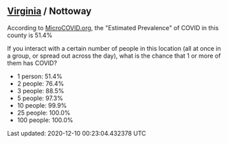 
## [Virginia](/united-states/virginia) / Nottoway

According to [MicroCOVID.org](http://microcovid.org),
the "Estimated Prevalence" of COVID in this county is 51.4%

If you interact with a certain number of people in this location
(all at once in a group, or spread out across the day), what is the chance that
1 or more of them has COVID?

- 1 person: 51.4%
- 2 people: 76.4%
- 3 people: 88.5%
- 5 people: 97.3%
- 10 people: 99.9%
- 25 people: 100.0%
- 100 people: 100.0%

Last updated: 2020-12-10 00:23:04.432378 UTC
